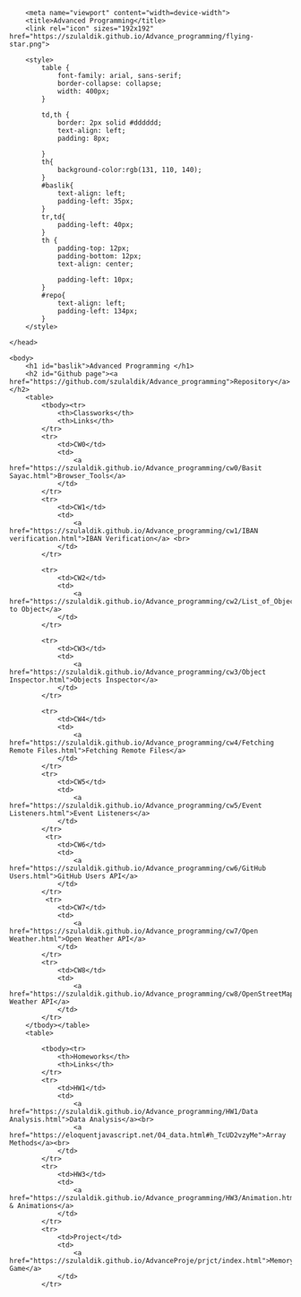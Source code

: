 <!DOCTYPE html>
<html><head><meta http-equiv="Content-Type" content="text/html; charset=UTF-8">
        
        <meta name="viewport" content="width=device-width">
        <title>Advanced Programming</title>
        <link rel="icon" sizes="192x192" href="https://szulaldik.github.io/Advance_programming/flying-star.png">
            
        <style>
            table {
                font-family: arial, sans-serif;
                border-collapse: collapse;
                width: 400px;
            }

            td,th {
                border: 2px solid #dddddd;
                text-align: left;
                padding: 8px;
                
            }
            th{
                background-color:rgb(131, 110, 140);
            }
            #baslik{
                text-align: left;
                padding-left: 35px;
            }
            tr,td{
                padding-left: 40px;
            }
            th {
                padding-top: 12px;
                padding-bottom: 12px;
                text-align: center;
                
                padding-left: 10px;
            }
            #repo{
                text-align: left;
                padding-left: 134px;
            }
        </style>

    </head>

    <body>
        <h1 id="baslik">Advanced Programming </h1> 
        <h2 id="Github page"><a href="https://github.com/szulaldik/Advance_programming">Repository</a></h2>
        <table>
            <tbody><tr>
                <th>Classworks</th>
                <th>Links</th>
            </tr>
            <tr>
                <td>CW0</td>
                <td>
                    <a href="https://szulaldik.github.io/Advance_programming/cw0/Basit Sayac.html">Browser_Tools</a>                    
                </td>
            </tr>
            <tr>
                <td>CW1</td>
                <td>
                    <a href="https://szulaldik.github.io/Advance_programming/cw1/IBAN verification.html">IBAN Verification</a> <br>
                </td>
            </tr>

            <tr>
                <td>CW2</td>
                <td>
                    <a href="https://szulaldik.github.io/Advance_programming/cw2/List_of_Objects.html">Text to Object</a>
                </td>
            </tr>

            <tr>
                <td>CW3</td>
                <td>
                    <a href="https://szulaldik.github.io/Advance_programming/cw3/Object Inspector.html">Objects Inspector</a>
                </td>
            </tr>   

            <tr>
                <td>CW4</td>
                <td>
                    <a href="https://szulaldik.github.io/Advance_programming/cw4/Fetching Remote Files.html">Fetching Remote Files</a>
                </td>
            </tr> 
            <tr>
                <td>CW5</td>
                <td>
                    <a href="https://szulaldik.github.io/Advance_programming/cw5/Event Listeners.html">Event Listeners</a>
                </td>
            </tr>
             <tr>
                <td>CW6</td>
                <td>
                    <a href="https://szulaldik.github.io/Advance_programming/cw6/GitHub Users.html">GitHub Users API</a>
                </td>
            </tr> 
             <tr>
                <td>CW7</td>
                <td>
                    <a href="https://szulaldik.github.io/Advance_programming/cw7/Open Weather.html">Open Weather API</a>
                </td>
            </tr>
            <tr>
                <td>CW8</td>
                <td>
                    <a href="https://szulaldik.github.io/Advance_programming/cw8/OpenStreetMap.html">Open Weather API</a>
                </td>
            </tr> 
        </tbody></table>
        <table>
            
            <tbody><tr>
                <th>Homeworks</th>
                <th>Links</th>
            </tr>
            <tr>
                <td>HW1</td>
                <td>
                    <a href="https://szulaldik.github.io/Advance_programming/HW1/Data Analysis.html">Data Analysis</a><br>
                    <a href="https://eloquentjavascript.net/04_data.html#h_TcUD2vzyMe">Array Methods</a><br>
                </td>
            </tr>
            <tr>
                <td>HW3</td>
                <td>
                    <a href="https://szulaldik.github.io/Advance_programming/HW3/Animation.html">Fetch & Animations</a>
                </td>
            </tr>
            <tr>
                <td>Project</td>
                <td>
                    <a href="https://szulaldik.github.io/AdvanceProje/prjct/index.html">Memory Game</a>
                </td>
            </tr>
</body></html>
